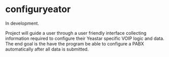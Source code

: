 # configuryeator
In development.

Project will guide a user through a user friendly interface collecting information required to configure their Yeastar specific VOIP logic and data. The end goal is the have the program be able to configure a PABX automatically after all data is submitted.
